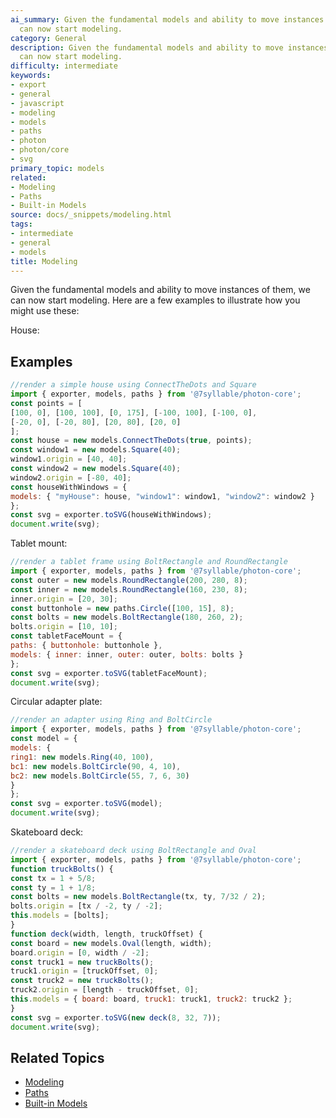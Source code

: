 ```yaml
---
ai_summary: Given the fundamental models and ability to move instances of them, we
  can now start modeling.
category: General
description: Given the fundamental models and ability to move instances of them, we
  can now start modeling.
difficulty: intermediate
keywords:
- export
- general
- javascript
- modeling
- models
- paths
- photon
- photon/core
- svg
primary_topic: models
related:
- Modeling
- Paths
- Built-in Models
source: docs/_snippets/modeling.html
tags:
- intermediate
- general
- models
title: Modeling
---
```

Given the fundamental models and ability to move instances of them, we can now start modeling.
Here are a few examples to illustrate how you might use these:

House:


## Examples

```javascript
//render a simple house using ConnectTheDots and Square
import { exporter, models, paths } from '@7syllable/photon-core';
const points = [
[100, 0], [100, 100], [0, 175], [-100, 100], [-100, 0],
[-20, 0], [-20, 80], [20, 80], [20, 0]
];
const house = new models.ConnectTheDots(true, points);
const window1 = new models.Square(40);
window1.origin = [40, 40];
const window2 = new models.Square(40);
window2.origin = [-80, 40];
const houseWithWindows = {
models: { "myHouse": house, "window1": window1, "window2": window2 }
};
const svg = exporter.toSVG(houseWithWindows);
document.write(svg);
```

Tablet mount:

```javascript
//render a tablet frame using BoltRectangle and RoundRectangle
import { exporter, models, paths } from '@7syllable/photon-core';
const outer = new models.RoundRectangle(200, 280, 8);
const inner = new models.RoundRectangle(160, 230, 8);
inner.origin = [20, 30];
const buttonhole = new paths.Circle([100, 15], 8);
const bolts = new models.BoltRectangle(180, 260, 2);
bolts.origin = [10, 10];
const tabletFaceMount = {
paths: { buttonhole: buttonhole },
models: { inner: inner, outer: outer, bolts: bolts }
};
const svg = exporter.toSVG(tabletFaceMount);
document.write(svg);
```

Circular adapter plate:

```javascript
//render an adapter using Ring and BoltCircle
import { exporter, models, paths } from '@7syllable/photon-core';
const model = {
models: {
ring1: new models.Ring(40, 100),
bc1: new models.BoltCircle(90, 4, 10),
bc2: new models.BoltCircle(55, 7, 6, 30)
}
};
const svg = exporter.toSVG(model);
document.write(svg);
```

Skateboard deck:

```javascript
//render a skateboard deck using BoltRectangle and Oval
import { exporter, models, paths } from '@7syllable/photon-core';
function truckBolts() {
const tx = 1 + 5/8;
const ty = 1 + 1/8;
const bolts = new models.BoltRectangle(tx, ty, 7/32 / 2);
bolts.origin = [tx / -2, ty / -2];
this.models = [bolts];
}
function deck(width, length, truckOffset) {
const board = new models.Oval(length, width);
board.origin = [0, width / -2];
const truck1 = new truckBolts();
truck1.origin = [truckOffset, 0];
const truck2 = new truckBolts();
truck2.origin = [length - truckOffset, 0];
this.models = { board: board, truck1: truck1, truck2: truck2 };
}
const svg = exporter.toSVG(new deck(8, 32, 7));
document.write(svg);
```

## Related Topics

- [Modeling](../index.md)
- [Paths](../index.md)
- [Built-in Models](../index.md)
